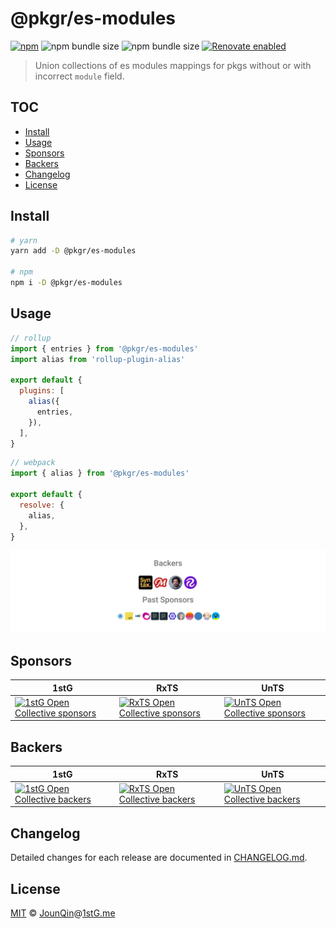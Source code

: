 # @pkgr/es-modules

[![npm](https://img.shields.io/npm/v/@pkgr/es-modules.svg)](https://www.npmjs.com/package/@pkgr/es-modules)
![npm bundle size](https://img.shields.io/bundlephobia/min/@pkgr/es-modules)
![npm bundle size](https://img.shields.io/bundlephobia/minzip/@pkgr/es-modules)
[![Renovate enabled](https://img.shields.io/badge/renovate-enabled-brightgreen.svg)](https://renovatebot.com)

> Union collections of es modules mappings for pkgs without or with incorrect `module` field.

## TOC <!-- omit in toc -->

- [Install](#install)
- [Usage](#usage)
- [Sponsors](#sponsors)
- [Backers](#backers)
- [Changelog](#changelog)
- [License](#license)

## Install

```sh
# yarn
yarn add -D @pkgr/es-modules

# npm
npm i -D @pkgr/es-modules
```

## Usage

```js
// rollup
import { entries } from '@pkgr/es-modules'
import alias from 'rollup-plugin-alias'

export default {
  plugins: [
    alias({
      entries,
    }),
  ],
}
```

```js
// webpack
import { alias } from '@pkgr/es-modules'

export default {
  resolve: {
    alias,
  },
}
```

[![Sponsors](https://raw.githubusercontent.com/1stG/static/master/sponsors.svg)](https://github.com/sponsors/JounQin)

## Sponsors

| 1stG                                                                                                                   | RxTS                                                                                                                   | UnTS                                                                                                                   |
| ---------------------------------------------------------------------------------------------------------------------- | ---------------------------------------------------------------------------------------------------------------------- | ---------------------------------------------------------------------------------------------------------------------- |
| [![1stG Open Collective sponsors](https://opencollective.com/1stG/organizations.svg)](https://opencollective.com/1stG) | [![RxTS Open Collective sponsors](https://opencollective.com/rxts/organizations.svg)](https://opencollective.com/rxts) | [![UnTS Open Collective sponsors](https://opencollective.com/unts/organizations.svg)](https://opencollective.com/unts) |

## Backers

| 1stG                                                                                                                | RxTS                                                                                                                | UnTS                                                                                                                |
| ------------------------------------------------------------------------------------------------------------------- | ------------------------------------------------------------------------------------------------------------------- | ------------------------------------------------------------------------------------------------------------------- |
| [![1stG Open Collective backers](https://opencollective.com/1stG/individuals.svg)](https://opencollective.com/1stG) | [![RxTS Open Collective backers](https://opencollective.com/rxts/individuals.svg)](https://opencollective.com/rxts) | [![UnTS Open Collective backers](https://opencollective.com/unts/individuals.svg)](https://opencollective.com/unts) |

## Changelog

Detailed changes for each release are documented in [CHANGELOG.md](./CHANGELOG.md).

## License

[MIT][] © [JounQin][]@[1stG.me][]

[1stG.me]: https://www.1stG.me
[JounQin]: https://github.com/JounQin
[MIT]: http://opensource.org/licenses/MIT
